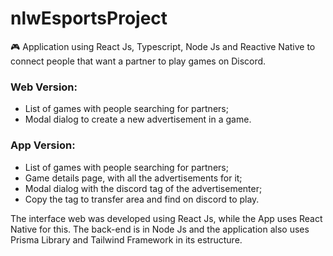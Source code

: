 # nlwEsportsProject
:video_game: Application using React Js, Typescript, Node Js and Reactive Native to connect people that want a partner to play games on Discord.

<h3>Web Version:</h3>

<ul>
  <li>List of games with people searching for partners;</li>
  <li>Modal dialog to create a new advertisement in a game.</li>
</ul>

<h3>App Version:</h3>

<ul>
  <li>List of games with people searching for partners;</li>
  <li>Game details page, with all the advertisements for it;</li>
  <li>Modal dialog with the discord tag of the advertisementer;</li>
  <li>Copy the tag to transfer area and find on discord to play.</li>
</ul>

The interface web was developed using React Js, while the App uses React Native for this. 
The back-end is in Node Js and the application also uses Prisma Library and Tailwind Framework in its estructure.
